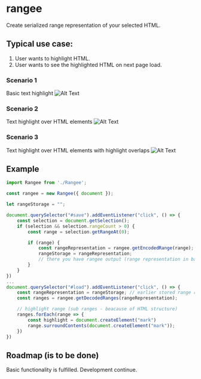 # rangee
Create serialized range representation of your selected HTML.

## Typical use case:
1. User wants to highlight HTML.
2. User wants to see the highlighted HTML on next page load.

### Scenario 1
Basic text highlight
![Alt Text](https://i.imgur.com/B8DJZ9Q.gif)

### Scenario 2
Text highlight over HTML elements
![Alt Text](https://i.imgur.com/kNUN0ij.gif)

### Scenario 3
Text highlight over HTML elements with highlight overlaps
![Alt Text](https://i.imgur.com/NsBpAJV.gif)

## Example
```javascript
import Rangee from './Rangee';

const rangee = new Rangee({ document });

let rangeStorage = "";

document.querySelector("#save").addEventListener("click", () => {
    const selection = document.getSelection();
    if (selection && selection.rangeCount > 0) {
        const range = selection.getRangeAt(0);

        if (range) {
            const rangeRepresentation = rangee.getEncodedRange(range);
            rangeStorage = rangeRepresentation;
            // there you have rangee output (range representation in base64) and you can store somewhere
        }
    }    
})
...
document.querySelector("#load").addEventListener("click", () => {
    const rangeRepresentation = rangeStorage; // earlier stored range representation
    const ranges = rangee.getDecodedRanges(rangeRepresentation);

    // highlight range (sub ranges - beacause of HTML structure)
    ranges.forEach(range => {
        const highlight = document.createElement("mark")
        range.surroundContents(document.createElement("mark"));
    })   
})

```
## Roadmap (is to be done)
Basic functionality is fulfilled. Development continue.

